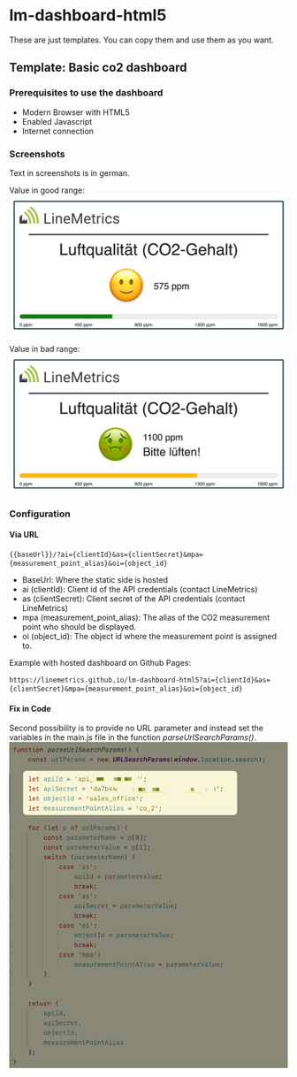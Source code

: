 # lm-dashboard-html5

These are just templates. You can copy them and use them as you want.

## Template: Basic co2 dashboard
### Prerequisites to use the dashboard
- Modern Browser with HTML5
- Enabled Javascript
- Internet connection

### Screenshots

Text in screenshots is in german.

Value in good range:
![img.png](./img/dashboard-html5-co2-good.png)

Value in bad range: 
![img.png](./img/dashboard-html5-co2-bad.png)

### Configuration
#### Via URL
```
{{baseUrl}}/?ai={clientId}&as={clientSecret}&mpa={measurement_point_alias}&oi={object_id}
```

- BaseUrl: Where the static side is hosted
- ai (clientId): Client id of the API credentials (contact LineMetrics)
- as (clientSecret): Client secret of the API credentials (contact LineMetrics)
- mpa (measurement_point_alias): The alias of the CO2 measurement point who should be displayed.
- oi (object_id): The object id where the measurement point is assigned to.

Example with hosted dashboard on Github Pages:
```
https://linemetrics.github.io/lm-dashboard-html5?ai={clientId}&as={clientSecret}&mpa={measurement_point_alias}&oi={object_id}
```

#### Fix in Code
Second possibility is to provide no URL parameter and instead set the variables in the main.js file 
in the function _parseUrlSearchParams()_.
![img.png](example_incode_dashboard_configuration.png)
